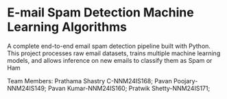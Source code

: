 E-mail Spam Detection Machine Learning Algorithms 
====================================================================================================

A complete end-to-end email spam detection pipeline built with Python. This project processes raw email datasets, trains multiple machine learning models, and allows inference on new emails to classify them as Spam or Ham

Team Members:
Prathama Shastry C-NNM24IS168;
Pavan Poojary-NNM24IS149;
Pavan Kumar-NNM24IS160;
Pratwik Shetty-NNM24IS171;
